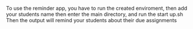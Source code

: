 To use the reminder app, you have to run the created enviroment, then add your students name
then enter the main directory, and run the start up.sh Then the output will remind your students about their due assignments
